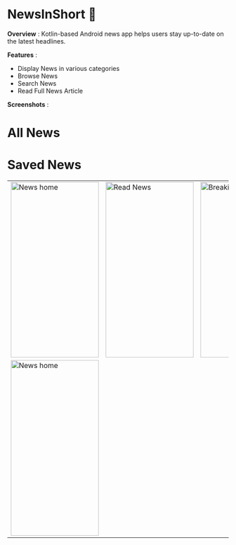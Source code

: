 # NewsInShort 📰

**Overview** :
Kotlin-based Android news app helps users stay up-to-date on the latest headlines.

**Features** :
* Display News in various categories 
* Browse News
* Search News
* Read Full News Article



**Screenshots** :
 <table align="center">
  <H1>All News</H1>
  <tr>
    <td><img src="https://github.com/user-attachments/assets/1d56fad2-46af-4394-890a-31371d44c336" alt="News home" style="width:200px;height:400px;"></td>
    <td><img src="https://github.com/user-attachments/assets/1729fbf2-3a64-489c-aec8-627334d7f9d0" alt="Read News" style="width:200px;height:400px;"></td>
    <td><img src="https://github.com/user-attachments/assets/759814ef-3446-48b1-aaac-782153fc491f" alt="Breaking News" style="width:200px;height:400px;"></td>
  </tr>

   <H1>Saved News</H1>
  <tr>
    <td><img src="https://github.com/user-attachments/assets/6eec0848-b04f-473a-9fcc-abcc3606c600" alt="News home" style="width:200px;height:400px;"></td>
  </tr>
